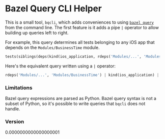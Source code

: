 # Bazel Query CLI Helper

This is a small tool, `bqcli`, which adds conveniences to using [`bazel query`](https://docs.bazel.build/versions/master/query.html) from the command line. The first feature is it adds a pipe `|` operator to allow building up queries left to right.

For example, this query determines all tests belonging to any iOS app that depends on the `Modules/BusinessTime` module.

```python
tests(siblings(deps(kind(ios_application, rdeps('Modules/...', 'Modules/BusinessTime')))))
```

Here's the equivalent query written using a `|` operator:

```python
rdeps('Modules/...', 'Modules/BusinessTime') | kind(ios_application) | deps() | siblings() | tests()
```

### Limitations

Bazel query expressions are parsed as Python. Bazel query syntax is not a subset of Python, so it's possible to write queries that `bqcli` does not handle.

### Version

0.0000000000000000001

